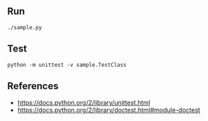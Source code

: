 ## Run

`./sample.py`

## Test

`python -m unittest -v sample.TestClass`

## References

* https://docs.python.org/2/library/unittest.html
* https://docs.python.org/2/library/doctest.html#module-doctest